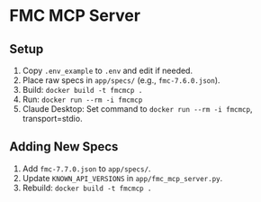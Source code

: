 # FMC MCP Server

## Setup
1. Copy `.env_example` to `.env` and edit if needed.
2. Place raw specs in `app/specs/` (e.g., `fmc-7.6.0.json`).
3. Build: `docker build -t fmcmcp .`
4. Run: `docker run --rm -i fmcmcp`
5. Claude Desktop: Set command to `docker run --rm -i fmcmcp`, transport=stdio.

## Adding New Specs
1. Add `fmc-7.7.0.json` to `app/specs/`.
2. Update `KNOWN_API_VERSIONS` in `app/fmc_mcp_server.py`.
3. Rebuild: `docker build -t fmcmcp .`
